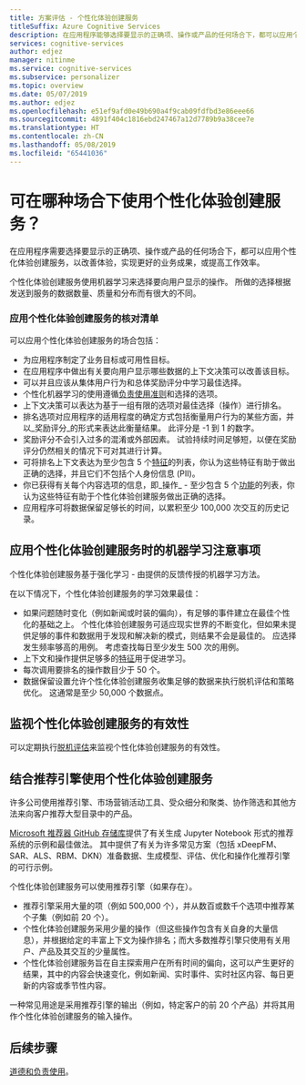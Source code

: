 ```yaml
---
title: 方案评估 - 个性化体验创建服务
titleSuffix: Azure Cognitive Services
description: 在应用程序能够选择要显示的正确项、操作或产品的任何场合下，都可以应用个性化体验创建服务，以改善体验，实现更好的业务成果，或提高工作效率。
services: cognitive-services
author: edjez
manager: nitinme
ms.service: cognitive-services
ms.subservice: personalizer
ms.topic: overview
ms.date: 05/07/2019
ms.author: edjez
ms.openlocfilehash: e51ef9afd0e49b690a4f9cab09fdfbd3e86eee66
ms.sourcegitcommit: 4891f404c1816ebd247467a12d7789b9a38cee7e
ms.translationtype: HT
ms.contentlocale: zh-CN
ms.lasthandoff: 05/08/2019
ms.locfileid: "65441036"
---
```

# <a name="where-can-you-use-personalizer"></a>可在哪种场合下使用个性化体验创建服务？

在应用程序需要选择要显示的正确项、操作或产品的任何场合下，都可以应用个性化体验创建服务，以改善体验，实现更好的业务成果，或提高工作效率。 

个性化体验创建服务使用机器学习来选择要向用户显示的操作。 所做的选择根据发送到服务的数据数量、质量和分布而有很大的不同。

### <a name="checklist-for-applying-personalizer"></a>应用个性化体验创建服务的核对清单


可以应用个性化体验创建服务的场合包括：

* 为应用程序制定了业务目标或可用性目标。
* 在应用程序中做出有关要向用户显示哪些数据的上下文决策可以改善该目标。
* 可以并且应该从集体用户行为和总体奖励评分中学习最佳选择。
* 个性化机器学习的使用遵循[负责使用准则](ethics-responsible-use.md)和选择的选项。
* 上下文决策可以表达为基于一组有限的选项对最佳选择（操作）进行排名。
* 排名选项对应用程序的适用程度的确定方式包括衡量用户行为的某些方面，并以_奖励评分_的形式来表达此衡量结果。 此评分是 -1 到 1 的数字。
* 奖励评分不会引入过多的混淆或外部因素。 试验持续时间足够短，以便在奖励评分仍然相关的情况下可对其进行计算。
* 可将排名上下文表达为至少包含 5 个[特征](concepts-features.md)的列表，你认为这些特征有助于做出正确的选择，并且它们不包括个人身份信息 (PII)。
* 你已获得有关每个内容选项的信息，即_操作_ - 至少包含 5 个[功能](concepts-features.md)的列表，你认为这些特征有助于个性化体验创建服务做出正确的选择。
* 应用程序可将数据保留足够长的时间，以累积至少 100,000 次交互的历史记录。

## <a name="machine-learning-considerations-for-applying-personalizer"></a>应用个性化体验创建服务时的机器学习注意事项

个性化体验创建服务基于强化学习 - 由提供的反馈传授的机器学习方法。 

在以下情况下，个性化体验创建服务的学习效果最佳：

* 如果问题随时变化（例如新闻或时装的偏向），有足够的事件建立在最佳个性化的基础之上。 个性化体验创建服务可适应现实世界的不断变化，但如果未提供足够的事件和数据用于发现和解决新的模式，则结果不会是最佳的。 应选择发生频率够高的用例。 考虑查找每日至少发生 500 次的用例。
* 上下文和操作提供足够多的[特征](concepts-features.md)用于促进学习。
* 每次调用要排名的操作数目少于 50 个。
* 数据保留设置允许个性化体验创建服务收集足够的数据来执行脱机评估和策略优化。 这通常是至少 50,000 个数据点。

## <a name="monitor-effectiveness-of-personalizer"></a>监视个性化体验创建服务的有效性

可以定期执行[脱机评估](concepts-offline-evaluation.md)来监视个性化体验创建服务的有效性。

## <a name="use-personalizer-with-recommendation-engines"></a>结合推荐引擎使用个性化体验创建服务

许多公司使用推荐引擎、市场营销活动工具、受众细分和聚类、协作筛选和其他方法来向客户推荐大型目录中的产品。

[Microsoft 推荐器 GitHub 存储库](https://github.com/Microsoft/Recommenders)提供了有关生成 Jupyter Notebook 形式的推荐系统的示例和最佳做法。 其中提供了有关为许多常见方案（包括 xDeepFM、SAR、ALS、RBM、DKN）准备数据、生成模型、评估、优化和操作化推荐引擎的可行示例。

个性化体验创建服务可以使用推荐引擎（如果存在）。

* 推荐引擎采用大量的项（例如 500,000 个），并从数百或数千个选项中推荐某个子集（例如前 20 个）。
* 个性化体验创建服务采用少量的操作（但这些操作包含有关自身的大量信息），并根据给定的丰富上下文为操作排名；而大多数推荐引擎只使用有关用户、产品及其交互的少量属性。
* 个性化体验创建服务旨在自主探索用户在所有时间的偏向，这可以产生更好的结果，其中的内容会快速变化，例如新闻、实时事件、实时社区内容、每日更新的内容或季节性内容。

一种常见用途是采用推荐引擎的输出（例如，特定客户的前 20 个产品）并将其用作个性化体验创建服务的输入操作。

## <a name="next-steps"></a>后续步骤

[道德和负责使用](ethics-responsible-use.md)。